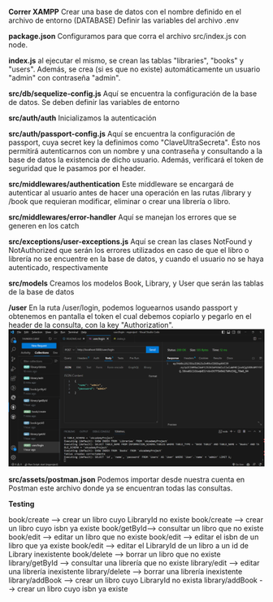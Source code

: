 **Correr XAMPP**
Crear una base de datos con el nombre definido en el archivo de entorno (DATABASE)
Definir las variables del archivo .env

**package.json**
Configuramos para que corra el archivo src/index.js con node. 

**index.js**
al ejecutar el mismo, se crean las tablas "libraries", "books" y "users". Además, se crea (si es que no existe) automáticamente un usuario "admin" con contraseña "admin". 

**src/db/sequelize-config.js**
Aquí se encuentra la configuración de la base de datos. Se deben definir las variables de entorno

**src/auth/auth**
Inicializamos la autenticación

**src/auth/passport-config.js**
Aquí se encuentra la configuración de passport, cuya secret key la definimos como "ClaveUltraSecreta". Ésto nos permitirá autenticarnos con un nombre y una contraseña y consultando a la base de datos la existencia de dicho usuario. Además, verificará el token de seguridad que le pasamos por el header.

**src/middlewares/authentication**
Este middleware se encargará de autenticar al usuario antes de hacer una operación en las rutas /library y /book que requieran modificar, eliminar o crear una librería o libro.

**src/middlewares/error-handler**
Aquí se manejan los errores que se generen en los catch

**src/exceptions/user-exceptions.js**
Aquí se crean las clases NotFound y NotAuthorized que serán los errores utilizados en caso de que el libro o librería no se encuentre en la base de datos, y cuando el usuario no se haya autenticado, respectivamente

**src/models**
Creamos los modelos Book, Library, y User que serán las tablas de la base de datos


**/user**
En la ruta /user/login, podemos loguearnos usando passport y obtenemos en pantalla el token el cual debemos copiarlo y pegarlo en el header de la consulta, con la key "Authorization". 
![img](src/assets/login.png)

**src/assets/postman.json**
Podemos importar desde nuestra cuenta en Postman este archivo donde ya se encuentran todas las consultas.

**Testing**

book/create --> crear un libro cuyo LibraryId no existe
book/create --> crear un libro cuyo isbn ya existe
book/getById--> consultar un libro que no existe 
book/edit --> editar un libro que no existe
book/edit --> editar el isbn de un libro que ya existe
book/edit --> editar el LibraryId de un libro a un id de Library inexistente
book/delete --> borrar un libro que no existe
library/getById --> consultar una librería que no existe
library/edit --> editar una librería inexistente
library/delete --> borrar una librería inexistente
library/addBook --> crear un libro cuyo LibraryId no exista
library/addBook --> crear un libro cuyo isbn ya existe
